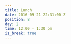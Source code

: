 ```yaml
---
title: Lunch
date: 2016-09-21 22:31:00 Z
position: 8
day: 2
time: 12:00 - 1:30 pm
is_break: true
---
```


